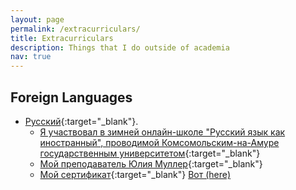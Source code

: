 ```yaml
---
layout: page
permalink: /extracurriculars/
title: Extracurriculars
description: Things that I do outside of academia
nav: true
---
```


## Foreign Languages
- [Русский](https://en.wikipedia.org/wiki/Russian_language){:target="_blank"}. 
    - [Я участвовал в зимней онлайн-школе "Русский язык как иностранный", проводимой Комсомольским-на-Амуре государственным университетом](https://translate.yandex.com/?lang=en-ru&text=I%20participated%20in%20the%20online%20winter%20school%20%22Russian%20As%20a%20Foreign%20Language%22%20held%20by%20Komsomolsk-Na-Amur%20State%20University){:target="_blank"}
    - [Мой преподаватель Юлия Муллер](https://translate.yandex.com/?lang=ru-en&text=%D0%9C%D0%BE%D0%B9%20%D0%BF%D1%80%D0%B5%D0%BF%D0%BE%D0%B4%D0%B0%D0%B2%D0%B0%D1%82%D0%B5%D0%BB%D1%8C%20%D0%AE%D0%BB%D0%B8%D1%8F%20%D0%9C%D1%83%D0%BB%D0%BB%D0%B5%D1%80){:target="_blank"}
    - [Мой сертификат](https://translate.yandex.com/?lang=ru-en&text=%D0%9C%D0%BE%D0%B9%20%D1%81%D0%B5%D1%80%D1%82%D0%B8%D1%84%D0%B8%D0%BA%D0%B0%D1%82){:target="_blank"} [Вот (here)](/assets/pdf/russian.pdf)